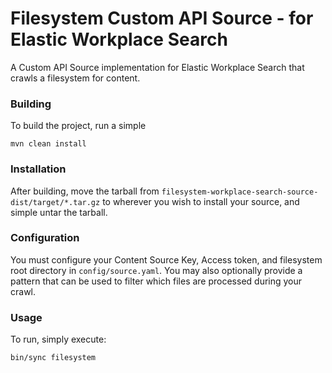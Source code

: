 # Filesystem Custom API Source - for Elastic Workplace Search
A Custom API Source implementation for Elastic Workplace Search that crawls a filesystem for content.

### Building
To build the project, run a simple

    mvn clean install

### Installation
After building, move the tarball from `filesystem-workplace-search-source-dist/target/*.tar.gz` to wherever you wish to
install your source, and simple untar the tarball.

### Configuration
You must configure your Content Source Key, Access token, and filesystem root directory in `config/source.yaml`. You may also optionally
provide a pattern that can be used to filter which files are processed during your crawl.

### Usage
To run, simply execute:

    bin/sync filesystem
